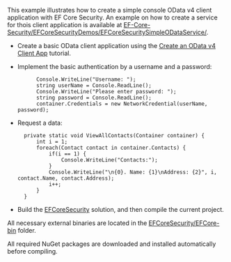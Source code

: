 This example illustrates how to create а simple console OData v4 client application with EF Core Security. An example on how to create a service for thois client application is available at [EF-Core-Security/EFCoreSecurityDemos/EFCoreSecuritySimpleODataService/](https://github.com/DevExpress/EF-Core-Security/tree/master/EFCoreSecurityDemos/EFCoreSecuritySimpleODataService).

- Create a basic OData client application using the [Create an OData v4 Client App](http://www.asp.net/web-api/overview/odata-support-in-aspnet-web-api/odata-v4/create-an-odata-v4-client-app) tutorial.

- Implement the basic authentication by a username and a password:

            Console.WriteLine("Username: ");
            string userName = Console.ReadLine();
            Console.WriteLine("Please enter password: ");
            string password = Console.ReadLine();
            container.Credentials = new NetworkCredential(userName, password);

- Request a data:

        private static void ViewAllContacts(Container container) {
            int i = 1;
            foreach(Contact contact in container.Contacts) {
                if(i == 1) {
                    Console.WriteLine("Contacts:");
                }
                Console.WriteLine("\n{0}. Name: {1}\nAddress: {2}", i, contact.Name, contact.Address);
                i++;
            }
        }

- Build the [EFCoreSecurity](https://github.com/DevExpress/EF-Core-Security/tree/master/EFCoreSecurity) solution, and then compile the current project.

All necessary external binaries are located in the [EFCoreSecurity/EFCore-bin](https://github.com/DevExpress/EF-Core-Security/tree/master/EFCoreSecurity/EFCore-bin) folder.

All required NuGet packages are downloaded and installed automatically before compiling.

